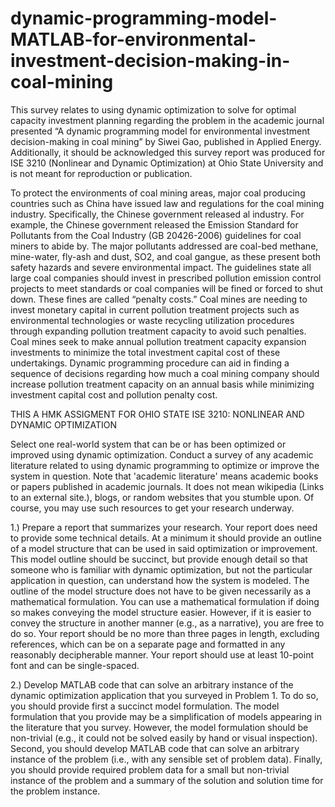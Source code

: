 # dynamic-programming-model-MATLAB-for-environmental-investment-decision-making-in-coal-mining

This survey relates to using dynamic optimization to solve for optimal capacity investment planning regarding the problem in the academic journal presented “A dynamic programming model for environmental investment decision-making in coal mining” by Siwei Gao, published in Applied Energy. Additionally, it should be acknowledged this survey report was produced for ISE 3210 (Nonlinear and Dynamic Optimization) at Ohio State University and is not meant for reproduction or publication. 

To protect the environments of coal mining areas, major coal producing countries such as China have issued law and regulations for the coal mining industry. Specifically, the Chinese government released al industry. For example, the Chinese government released the Emission Standard for Pollutants from the Coal Industry (GB 20426-2006) guidelines for coal miners to abide by. The major pollutants addressed are coal-bed methane, mine-water, fly-ash and dust, SO2, and coal gangue, as these present both safety hazards and severe environmental impact. The guidelines state all large coal companies should invest in prescribed pollution emission control projects to meet standards or coal companies will be fined or forced to shut down. These fines are called “penalty costs.” Coal mines are needing to invest monetary capital in current pollution treatment projects such as environmental technologies or waste recycling utilization procedures through expanding pollution treatment capacity to avoid such penalties. Coal mines seek to make annual pollution treatment capacity expansion investments to minimize the total investment capital cost of these undertakings. Dynamic programming procedure can aid in finding a sequence of decisions regarding how much a coal mining company should increase pollution treatment capacity on an annual basis while minimizing investment capital cost and pollution penalty cost. 


THIS A HMK ASSIGMENT FOR OHIO STATE ISE 3210: NONLINEAR AND DYNAMIC OPTIMIZATION

Select one real-world system that can be or has been optimized or improved using dynamic optimization. Conduct a survey of any academic literature related to using dynamic programming to optimize or improve the system in question. Note that 'academic literature' means academic books or papers published in academic journals. It does not mean wikipedia (Links to an external site.), blogs, or random websites that you stumble upon. Of course, you may use such resources to get your research underway.

1.) Prepare a report that summarizes your research. Your report does need to provide some technical details. At a minimum it should provide an outline of a model structure that can be used in said optimization or improvement. This model outline should be succinct, but provide enough detail so that someone who is familiar with dynamic optimization, but not the particular application in question, can understand how the system is modeled. The outline of the model structure does not have to be given necessarily as a mathematical formulation. You can use a mathematical formulation if doing so makes conveying the model structure easier. However, if it is easier to convey the structure in another manner (e.g., as a narrative), you are free to do so. Your report should be no more than three pages in length, excluding references, which can be on a separate page and formatted in any reasonably decipherable manner. Your report should use at least 10-point font and can be single-spaced.

2.) Develop MATLAB code that can solve an arbitrary instance of the dynamic optimization application that you surveyed in Problem 1. To do so, you should provide first a succinct model formulation. The model formulation that you provide may be a simplification of models appearing in the literature that you survey. However, the model formulation should be non-trivial (e.g., it could not be solved easily by hand or visual inspection). Second, you should develop MATLAB code that can solve an arbitrary instance of the problem (i.e., with any sensible set of problem data). Finally, you should provide required problem data for a small but non-trivial instance of the problem and a summary of the solution and solution time for the problem instance.

